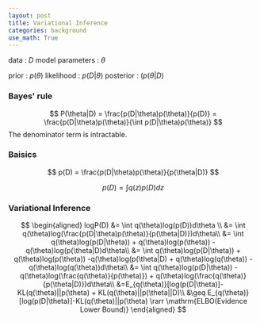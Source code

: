 ```yaml
---
layout: post
title: Variational Inference
categories: background
use_math: True
---
```


data : $D$
model parameters : $\theta$

prior  : $p(\theta)$
likelihood : $p(D|\theta)$
posterior :  $(p(\theta|D)$

### Bayes' rule

$$
P(\theta|D) = \frac{p(D|\theta)p(\theta)}{p(D)} = \frac{p(D|\theta)p(\theta)}{\int p(D|\theta)p(\theta)}
$$
The denominator term is intractable.

### Baisics
$$
p(D) = \frac{p(D|\theta)p(\theta)}{p(\theta|D)}
$$

$$
p(D) = \int q(z)p(D)dz
$$

### Variational Inference
$$
\begin{aligned}
logP(D) &= \int q(\theta)log(p(D))d\theta \\ 
			  &= \int q(\theta)log(\frac{p(D|\theta)p(\theta)}{p(\theta|D)})d\theta\\
			  &= \int q(\theta)log(p(D|\theta)) + q(\theta)log(p(\theta)) -q(\theta)log(p(\theta|D)d\theta\\
			  &= \int q(\theta)log(p(D|\theta)) + q(\theta)log(p(\theta)) -q(\theta)log(p(\theta|D) + q(\theta)log(q(\theta)) - q(\theta)log(q(\theta))d\theta\\
			  &= \int q(\theta)log(p(D|\theta)) -q(\theta)log(\frac{q(\theta)}{p(\theta)}) + q(\theta)log(\frac{q(\theta)}{p(\theta|D)})d\theta\\
			  &=E_{q(\theta)}[log(p(D|\theta)]-KL(q(\theta)||p(\theta) + KL(q(\theta)||p(\theta||D)\\
			  &\geq E_{q(\theta)}[log(p(D|\theta)]-KL(q(\theta)||p(\theta) \rarr \mathrm{ELBO(Evidence Lower Bound)}
\end{aligned}
$$
